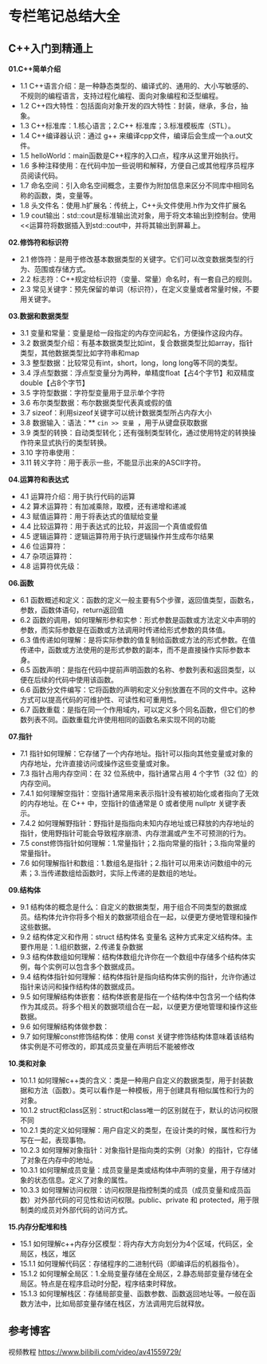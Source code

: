 # 专栏笔记总结大全


## C++入门到精通上

**01.C++简单介绍**

- 1.1 C++语言介绍：是一种静态类型的、编译式的、通用的、大小写敏感的、不规则的编程语言，支持过程化编程、面向对象编程和泛型编程。 
- 1.2 C++四大特性：包括面向对象开发的四大特性：封装，继承，多台，抽象。 
- 1.3 C++标准库：1.核心语言；2.C++ 标准库；3.标准模板库（STL）。 
- 1.4 C++编译器认识：通过 g++ 来编译cpp文件，编译后会生成一个a.out文件。 
- 1.5 helloWorld：main函数是C++程序的入口点，程序从这里开始执行。 
- 1.6 多种注释使用：在代码中加一些说明和解释，方便自己或其他程序员程序员阅读代码。 
- 1.7 命名空间：引入命名空间概念，主要作为附加信息来区分不同库中相同名称的函数，类，变量等。 
- 1.8 头文件名：使用.h扩展名：传统上，C++头文件使用.h作为文件扩展名 
- 1.9 cout输出：std::cout是标准输出流对象，用于将文本输出到控制台。使用<<运算符将数据插入到std::cout中，并将其输出到屏幕上。

**02.修饰符和标识符**

- 2.1 修饰符：是用于修改基本数据类型的关键字。它们可以改变数据类型的行为、范围或存储方式。
- 2.2 标志符：C++规定给标识符（变量、常量）命名时，有一套自己的规则。
- 2.3 常见关键字：预先保留的单词（标识符），在定义变量或者常量时候，不要用关键字。

**03.数据和数据类型**

- 3.1 变量和常量：变量是给一段指定的内存空间起名，方便操作这段内存。
- 3.2 数据类型介绍：有基本数据类型比如int，复合数据类型比如array，指针类型，其他数据类型比如字符串和map
- 3.3 整型数据：比较常见有int，short，long，long long等不同的类型。
- 3.4 浮点型数据：浮点型变量分为两种，单精度float【占4个字节】和双精度double【占8个字节】
- 3.5 字符型数据：字符型变量用于显示单个字符
- 3.6 布尔类型数据：布尔数据类型代表真或假的值
- 3.7 sizeof：利用sizeof关键字可以统计数据类型所占内存大小
- 3.8 数据输入：语法：** `cin >> 变量 `，用于从键盘获取数据
- 3.9 类型的转换：自动类型转化；还有强制类型转化，通过使用特定的转换操作符来显式执行的类型转换。
- 3.10 字符串使用：
- 3.11 转义字符：用于表示一些，不能显示出来的ASCII字符。

**04.运算符和表达式**

- 4.1 运算符介绍：用于执行代码的运算
- 4.2 算术运算符：有加减乘除，取模，还有递增和递减
- 4.3 赋值运算符：用于将表达式的值赋给变量
- 4.4 比较运算符：用于表达式的比较，并返回一个真值或假值
- 4.5 逻辑运算符：逻辑运算符用于执行逻辑操作并生成布尔结果
- 4.6 位运算符：
- 4.7 杂项运算符：
- 4.8 运算符优先级：

**06.函数**

- 6.1 函数概述和定义：函数的定义一般主要有5个步骤，返回值类型，函数名，参数，函数体语句，return返回值
- 6.2 函数的调用，如何理解形参和实参：形式参数是函数或方法定义中声明的参数，而实际参数是在函数或方法调用时传递给形式参数的具体值。
- 6.3 值传递如何理解：是将实际参数的值复制给函数或方法的形式参数。在值传递中，函数或方法使用的是形式参数的副本，而不是直接操作实际参数本身。
- 6.5 函数声明：是指在代码中提前声明函数的名称、参数列表和返回类型，以便在后续的代码中使用该函数。
- 6.6 函数分文件编写：它将函数的声明和定义分别放置在不同的文件中。这种方式可以提高代码的可维护性、可读性和可重用性。
- 6.7 函数重载：是指在同一个作用域内，可以定义多个同名函数，但它们的参数列表不同。函数重载允许使用相同的函数名来实现不同的功能

**07.指针**

- 7.1 指针如何理解：它存储了一个内存地址。指针可以指向其他变量或对象的内存地址，允许直接访问或操作这些变量或对象。
- 7.3 指针占用内存空间：在 32 位系统中，指针通常占用 4 个字节（32 位）的内存空间。
- 7.4.1 如何理解空指针：空指针通常用来表示指针没有被初始化或者指向了无效的内存地址。在 C++ 中，空指针的值通常是 0 或者使用 nullptr 关键字表示。
- 7.4.2 如何理解野指针：野指针是指指向未知内存地址或已释放的内存地址的指针，使用野指针可能会导致程序崩溃、内存泄漏或产生不可预测的行为。
- 7.5 const修饰指针如何理解：1.常量指针；2.指向常量的指针；3.指向常量的常量指针。
- 7.6 如何理解指针和数组：1.数组名是指针；2.指针可以用来访问数组中的元素；3.当传递数组给函数时，实际上传递的是数组的地址。

**09.结构体**

- 9.1 结构体的概念是什么：自定义的数据类型，用于组合不同类型的数据成员。结构体允许你将多个相关的数据项组合在一起，以便更方便地管理和操作这些数据。
- 9.2 结构体定义和作用：struct 结构体名 变量名 这种方式来定义结构体。主要作用是：1.组织数据，2.传递复杂数据
- 9.3 结构体数组如何理解：结构体数组允许你在一个数组中存储多个结构体实例，每个实例可以包含多个数据成员。
- 9.4 结构体指针如何理解：结构体指针是指向结构体实例的指针，允许你通过指针来访问和操作结构体的数据成员。
- 9.5 如何理解结构体嵌套：结构体嵌套是指在一个结构体中包含另一个结构体作为其成员。将多个相关的数据项组合在一起，以便更方便地管理和操作这些数据。
- 9.6 如何理解结构体做参数：
- 9.7 如何理解const修饰结构体：使用 const 关键字修饰结构体意味着该结构体实例是不可修改的，即其成员变量在声明后不能被修改

**10.类和对象**

- 10.1.1 如何理解c++类的含义：类是一种用户自定义的数据类型，用于封装数据和方法（函数）。类可以看作是一种模板，用于创建具有相似属性和行为的对象。
- 10.1.2 struct和class区别：struct和class唯一的区别就在于，默认的访问权限不同
- 10.2.1 类的定义如何理解：用户自定义的类型，在设计类的时候，属性和行为写在一起，表现事物。
- 10.2.3 如何理解对象指针：对象指针是指向类的实例（对象）的指针，它存储了对象在内存中的地址。
- 10.3.1 如何理解成员变量：成员变量是类或结构体中声明的变量，用于存储对象的状态信息。定义了对象的属性。
- 10.3.3 如何理解访问权限：访问权限是指控制类的成员（成员变量和成员函数）对外部代码的可见性和访问权限。public、private 和 protected，用于限制类的成员对外部代码的访问方式。

**15.内存分配堆和栈**

- 15.1 如何理解c++内存分区模型：将内存大方向划分为4个区域，代码区，全局区，栈区，堆区
- 15.1.1 如何理解代码区：存储程序的二进制代码（即编译后的机器指令）。
- 15.1.2 如何理解全局区：1.全局变量存储在全局区，2.静态局部变量存储在全局区。特点是在程序启动时分配，程序结束时释放。
- 15.1.3 如何理解栈区：存储局部变量、函数参数、函数返回地址等。一般在函数方法中，比如局部变量存储在栈区，方法调用完后就释放。


## 参考博客

视频教程 https://www.bilibili.com/video/av41559729/






